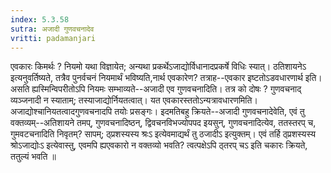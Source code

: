 ```yaml
---
index: 5.3.58
sutra: अजादी गुणवचनादेव
vritti: padamanjari
---
```


 एवकारः किमर्थः ? नियमो यथा विज्ञायेत; अन्यथा प्रकर्थेऽजाद्योर्विधानादप्रकर्षे विधिः स्यात्। ठतिशायनेऽ इत्यनुवर्तिष्यते, तत्रैव पुनर्वचनं नियमार्थं भविष्यति,नार्थ एवकारेण? तत्राह--एवकार इष्टतोऽडवधारणार्थ इति। असति ह्यस्मिन्विपरीतोऽपि नियमः सम्भाव्यते--अजादी एव गुणवचनादिति। तत्र को दोषः ? गुणवचनाद् व्यञ्जनादी न स्याताम्; तस्याजाद्योर्नियतत्वात्। यत एवकारस्ततोऽन्यत्रावधारणमिति। अजाद्योश्चानियतत्वादगुणवचनादपि तयोः प्रसङ्गः। इदमतिबहु क्रियते--अजादी गुणवचनादेवेति, एवं तु वक्तव्यम्--अतिशायने तमप्, गुणवचनादिष्ठन्, द्विवचनविभज्योपपद इयसुन्, गुणवचनादित्येव, ततस्तरप् च, गुमवटचनादिति निवृतम्? सापम्; ठ्प्रशस्यस्य श्रःऽ इत्येवमाद्यर्थं तु ठजादीऽ इत्युक्तम्। एवं तर्हि ठ्प्रशस्यस्य श्रोऽजाद्योःऽ इत्येवास्तु, एवमपि ह्यएवकारो न वक्तव्यो भवति? त्वत्पक्षेऽपि ठ्तरप् चऽ इति चकारः क्रियते, ततुल्यं भवति ॥